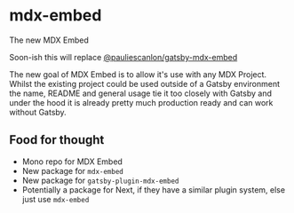 # mdx-embed

The new MDX Embed

Soon-ish this will replace [@pauliescanlon/gatsby-mdx-embed](https://github.com/PaulieScanlon/gatsby-mdx-embed)

The new goal of MDX Embed is to allow it's use with any MDX Project. Whilst the existing project could be used outside of a Gatsby environment the name, README and general usage tie it too closely with Gatsby and under the hood it is already pretty much production ready and can work without Gatsby.

## Food for thought

- Mono repo for MDX Embed
- New package for `mdx-embed`
- New package for `gatsby-plugin-mdx-embed`
- Potentially a package for Next, if they have a similar plugin system, else just use `mdx-embed`
